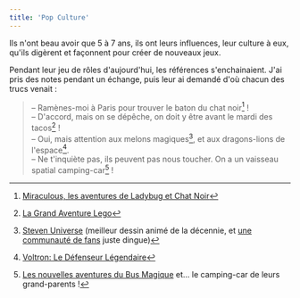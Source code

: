 ```yaml
---
title: 'Pop Culture'
---
```


Ils n'ont beau avoir que 5 à 7 ans, ils ont leurs influences, leur culture à
eux, qu'ils digèrent et façonnent pour créer de nouveaux jeux.

<!-- more -->

Pendant leur jeu de rôles d'aujourd'hui, les références s'enchainaient. J'ai
pris des notes pendant un échange, puis leur ai demandé d'où chacun des trucs
venait :

> – Ramènes-moi à Paris pour trouver le baton du chat noir[^1] !  
> – D'accord, mais on se dépêche, on doit y être avant le mardi des tacos[^2]
> !  
> – Oui, mais attention aux melons magiques[^3], et aux dragons-lions de
> l'espace[^4].  
> – Ne t'inquiète pas, ils peuvent pas nous toucher. On a un vaisseau spatial
> camping-car[^5] !

[^1]:

    [Miraculous, les aventures de Ladybug et Chat Noir](https://www.youtube.com/watch?v=sM3qHw5_vOg)

[^2]: [La Grand Aventure Lego](https://www.youtube.com/watch?v=NebLEBYigm4)
[^3]:

    [Steven Universe](https://www.youtube.com/watch?v=wSaoXwQzHnY) (meilleur
    dessin animé de la décennie, et
    [une communauté de fans](https://www.youtube.com/watch?v=MKGdqmevC5M) juste
    dingue)

[^4]:

    [Voltron: Le Défenseur Légendaire](https://www.youtube.com/watch?v=ODt9WOrB10s)

[^5]:

    [Les nouvelles aventures du Bus Magique]() et… le camping-car de leurs
    grand-parents !

